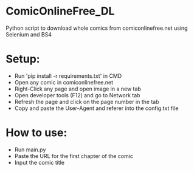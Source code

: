 # ComicOnlineFree_DL
Python script to download whole comics from comiconlinefree.net using Selenium and BS4

# Setup:
- Run 'pip install -r requirements.txt' in CMD
- Open any comic in comiconlinefree.net
- Right-Click any page and open image in a new tab
- Open developer tools (F12) and go to Network tab
- Refresh the page and click on the page number in the tab
- Copy and paste the User-Agent and referer into the config.txt file

# How to use:
- Run main.py
- Paste the URL for the first chapter of the comic
- Input the comic title
